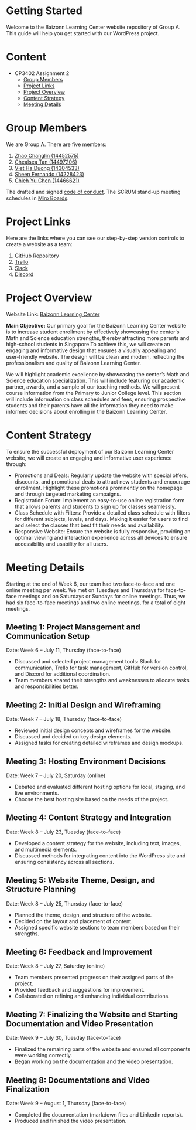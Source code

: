 # Getting Started
Welcome to the Baizonn Learning Center website repository of Group A. This guide will help you get started with our WordPress project.
 
# Content
* CP3402 Assignment 2
  * [Group Members](#Group-Members)
  * [Project Links](#Project-Links)
  * [Project Overview](#Project-Overview)
  * [Content Strategy](#Content-Strategy)
  * [Meeting Details](#Meeting-Details)
    
# Group Members
We are Group A. There are five members:
1. [Zhao Changlin (14452575)](https://www.linkedin.com/in/charlie5885/)
2. [Chealsea Tan (14497206)](https://www.linkedin.com/in/chealsea-tan/)
3. [Viet Ha Duong (14304533)](https://www.linkedin.com/in/vietha-duong/)
4. [Sheen Fernando (14228423)](https://www.linkedin.com/in/sheen-fernando/)
5. [Chieh Yu Chen (14466621)](https://www.linkedin.com/in/chieh-yu-chen-james/)

The drafted and signed [code of conduct](https://docs.google.com/document/d/1JXUGqQLwIq1LTct91_JQzyKZylD2f3LkFyZNWDfAi7A/edit?usp=sharing).
The SCRUM stand-up meeting schedules in [Miro Boards]([https://miro.com/app/board/uXjVKuCLVeA=/?share_link_id=471049410081](https://miro.com/welcomeonboard/c0hNQnE5TTdoclZjbjVQblVvRUJaajkxVnU2NjZ5VGJhMjJBRUZ4RDROeG1XU1hHWDVHcmZES2hQdXUyR0hVVnwzNDU4NzY0NTQ5NzgxOTYxODc5fDI=?share_link_id=865188111002)).
 
# Project Links
Here are the links where you can see our step-by-step version controls to create a website as a team:
1. [GitHub Repository](https://github.com/cp3402-students/CP3402-CMS-Assignment-2-Group-A-Baizonn-Learning-Center)
2. [Trello](https://trello.com/invite/b/668f679767732ecb39846fc4/ATTIb41ef9d21d1354a2b88251812da5e58aDAE0111A/cp3402-cms-assignment-2-baizonn-learning-center)
3. [Slack](https://join.slack.com/t/cp3402cmsgroupa/shared_invite/zt-2mfdcdneu-qHHMhilYYxhwzWp6uI1OMw)
4. [Discord](https://discord.com/invite/amj4y3XC)
   
# Project Overview
Website Link: [Baizonn Learning Center](http://18.136.43.88)

**Main Objective:**
Our primary goal for the Baizonn Learning Center website is to increase student enrollment by effectively showcasing the center's Math and Science education strengths, thereby attracting more parents and high-school students in Singapore.To achieve this, we will create an engaging and informative design that ensures a visually appealing and user-friendly website. The design will be clean and modern, reflecting the professionalism and quality of Baizonn Learning Center.

We will highlight academic excellence by showcasing the center’s Math and Science education specialization. This will include featuring our academic partner, awards, and a sample of our teaching methods. We will present course information from the Primary to Junior College level. This section will include information on class schedules and fees, ensuring prospective students and their parents have all the information they need to make informed decisions about enrolling in the Baizonn Learning Center.

# Content Strategy
To ensure the successful deployment of our Baizonn Learning Center website, we will create an engaging and informative user experience through:
* Promotions and Deals: Regularly update the website with special offers, discounts, and promotional deals to attract new students and encourage enrollment. Highlight these promotions prominently on the homepage and through targeted marketing campaigns.
* Registration Forum: Implement an easy-to-use online registration form that allows parents and students to sign up for classes seamlessly. 
* Class Schedule with Filters: Provide a detailed class schedule with filters for different subjects, levels, and days. Making it easier for users to find and select the classes that best fit their needs and availability.
* Responsive Website: Ensure the website is fully responsive, providing an optimal viewing and interaction experience across all devices to ensure accessibility and usability for all users.

# Meeting Details
Starting at the end of Week 6, our team had two face-to-face and one online meeting per week. We met on Tuesdays and Thursdays for face-to-face meetings and on Saturdays or Sundays for online meetings. Thus, we had six face-to-face meetings and two online meetings, for a total of eight meetings.

## Meeting 1: Project Management and Communication Setup
Date: Week 6 – July 11, Thursday (face-to-face)
* Discussed and selected project management tools: Slack for communication, Trello for task management, GitHub for version control, and Discord for additional coordination.
* Team members shared their strengths and weaknesses to allocate tasks and responsibilities better.

## Meeting 2: Initial Design and Wireframing

Date: Week 7 – July 18, Thursday (face-to-face)
* Reviewed initial design concepts and wireframes for the website.
* Discussed and decided on key design elements.
* Assigned tasks for creating detailed wireframes and design mockups.

## Meeting 3: Hosting Environment Decisions

Date: Week 7 – July 20, Saturday (online)
* Debated and evaluated different hosting options for local, staging, and live environments.
* Choose the best hosting site based on the needs of the project.

## Meeting 4: Content Strategy and Integration

Date: Week 8 – July 23, Tuesday (face-to-face)
* Developed a content strategy for the website, including text, images, and multimedia elements.
* Discussed methods for integrating content into the WordPress site and ensuring consistency across all sections.

## Meeting 5: Website Theme, Design, and Structure Planning

Date: Week 8 – July 25, Thursday (face-to-face)
* Planned the theme, design, and structure of the website.
* Decided on the layout and placement of content.
* Assigned specific website sections to team members based on their strengths.

## Meeting 6: Feedback and Improvement
Date: Week 8 – July 27, Saturday (online)
* Team members presented progress on their assigned parts of the project.
* Provided feedback and suggestions for improvement.
* Collaborated on refining and enhancing individual contributions.

## Meeting 7: Finalizing the Website and Starting Documentation and Video Presentation

Date: Week 9 – July 30, Tuesday (face-to-face)
* Finalized the remaining parts of the website and ensured all components were working correctly.
* Began working on the documentation and the video presentation.

## Meeting 8: Documentations and Video Finalization

Date: Week 9 – August 1, Thursday (face-to-face)
* Completed the documentation (markdown files and LinkedIn reports).
* Produced and finished the video presentation.
